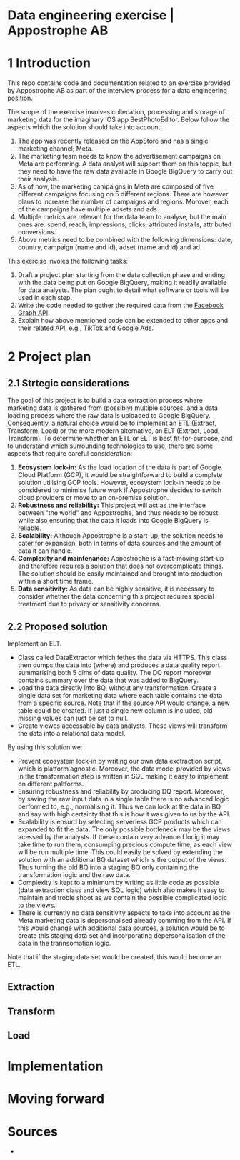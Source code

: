 # Data engineering exercise | Appostrophe AB

# 1 Introduction

This repo contains code and documentation related to an exercise provided by Appostrophe AB as part of the interview process for a data engineering position.

The scope of the exercise involves collecation, processing and storage of marketing data for the imaginary iOS app BestPhotoEditor. Below follow the aspects which the solution should take into account:
1. The app was recently released on the AppStore and has a single marketing channel; Meta.
2. The marketing team needs to know the advertisement campaigns on Meta are performing. A data analyst will support them on this toppic, but they need to have the raw data available in Google
BigQuery to carry out their analysis.
3. As of now, the marketing campaigns in Meta are composed of five different campaigns focusing on 5 different regions. There are however plans to increase the number of campaigns and regions. Morover, each of the campaigns have multiple adsets and ads.
4. Multiple metrics are relevant for the data team to analyse, but the main ones are: spend, reach, impressions, clicks, attributed installs, attributed conversions.
5. Above metrics need to be combined with the following dimensions: date, country, campaign (name and id), adset (name and id) and ad.

This exercise involes the following tasks:
1. Draft a project plan starting from the data collection phase and ending with the data being put on Google BigQuery, making it readily available for data analysts. The plan ought to detail what software or tools will be used in each step.
2. Write the code needed to gather the required data from the [Facebook Graph API](https://developers.facebook.com/docs/graph-api/).
3. Explain how above mentioned code can be extended to other apps and their related API, e.g., TikTok and Google Ads.

# 2 Project plan

## 2.1 Strtegic considerations 

The goal of this project is to build a data extraction process where marketing data is gathered from (possibly) multiple sources, and a data loading process where the raw data is uploaded to Google BigQuery. Consequently, a natural choice would be to implement an ETL (Extract, Transform, Load) or the more modern alternative, an ELT (Extract, Load, Transform). To determine whether an ETL or ELT is best fit-for-purpose, and to understand which surrounding technologies to use, there are some aspects that require careful consideration:

1. **Ecosystem lock-in:** As the load location of the data is part of Google Cloud Platform (GCP), it would be straightforward to build a complete solution utilising GCP tools. However, ecosystem lock-in needs to be considered to minimise future work if Appostrophe decides to switch cloud providers or move to an on-premise solution.
2. **Robustness and reliability:** This project will act as the interface between "the world" and Appostrophe, and thus needs to be robust while also ensuring that the data it loads into Google BigQuery is reliable.
3. **Scalability:** Although Appostrophe is a start-up, the solution needs to cater for expansion, both in terms of data sources and the amount of data it can handle.
4. **Complexity and maintenance:** Appostrophe is a fast-moving start-up and therefore requires a solution that does not overcomplicate things. The solution should be easily maintained and brought into production within a short time frame.
5. **Data sensitivity:** As data can be highly sensitive, it is necessary to consider whether the data concerning this project requires special treatment due to privacy or sensitivity concerns.

## 2.2 Proposed solution

Implement an ELT.

- Class called DataExtractor which fethes the data via HTTPS. This class then dumps the data into (where) and produces a data quality report summarising both 5 dims of data quality. The DQ report moreover contains summary over the data that was added to BigQuery.
- Load the data directly into BQ, without any transformation. Create a single data set for marketing data where each table contains the data from a specific source. Note that if the source API would change, a new table could be created. If just a single new column is included, old missing values can just be set to null.
- Create viewes accessable by data analysts. These views will transform the data into a relational data model.

By using this solution we:
- Prevent ecosystem lock-in by writing our own data exctraction script, which is platform agnostic. Moreover, the data model provided by views in the transformation step is written in SQL making it easy to implement on different paltforms.
- Ensuring robustness and reliability by producing DQ report. Moreover, by saving the raw input data in a single table there is no advanced logic performed to, e.g., normalising it. Thus we can look at the data in BQ and say with high certainty that this is how it was given to us by the API.
- Scalability is ensurd by selecting serverless GCP products which can expanded to fit the data. The only possible bottleneck may be the views acessed by the analysts. If these contain very advanced locig it may take time to run them, consumping precious compute time, as each view will be run multiple time. This could easily be solved by extending the solution with an additional BQ dataset which is the output of the views. Thus turning the old BQ into a staging BQ only containing the transformation logic and the raw data.
- Complexity is kept to a minimum by writing as little code as possible (data extraction class and view SQL logic) which also makes it easy to maintain and troble shoot as we contain the possible complicated logic to the views.
- There is currently no data sensitivity aspects to take into account as the Meta marketing data is depersonalised already comming from the API. If this would change with additional data sources, a solution would be to create this staging data set and incorporating depersonalisation of the data in the trannsomation logic. 

Note that if the staging data set would be created, this would become an ETL.

## Extraction

## Transform

## Load

# Implementation

# Moving forward

# Sources 
- 
